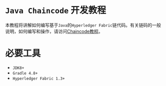 # `Java Chaincode` 开发教程

本教程将讲解如何编写基于`Java`的`Hyperledger Fabric`链代码。有关链码的一般说明，如何编写和操作，请访问[Chaincode教程](hyperledger%20fabric%20Chaincode%20开发教程)。

# 必要工具

+ `JDK8+`
+ `Gradle 4.8+`
+ `Hyperledger Fabric 1.3+`



